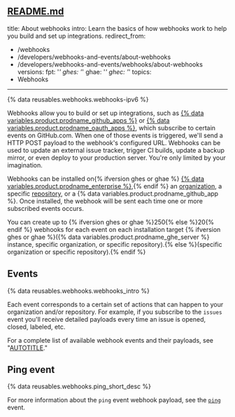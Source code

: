 [README.md](https://github.com/github/docs/files/10842067/README.md)
---
title: About webhooks
intro: Learn the basics of how webhooks work to help you build and set up integrations.
redirect_from:
  - /webhooks
  - /developers/webhooks-and-events/about-webhooks
  - /developers/webhooks-and-events/webhooks/about-webhooks
versions:
  fpt: '*'
  ghes: '*'
  ghae: '*'
  ghec: '*'
topics:
  - Webhooks
---

{% data reusables.webhooks.webhooks-ipv6 %}

Webhooks allow you to build or set up integrations, such as [{% data variables.product.prodname_github_apps %}](/apps/creating-github-apps/creating-github-apps) or [{% data variables.product.prodname_oauth_apps %}](/apps/oauth-apps/building-oauth-apps), which subscribe to certain events on GitHub.com. When one of those events is triggered, we'll send a HTTP POST payload to the webhook's configured URL. Webhooks can be used to update an external issue tracker, trigger CI builds, update a backup mirror, or even deploy to your production server. You're only limited by your imagination.

Webhooks can be installed on{% ifversion ghes or ghae %} [{% data variables.product.prodname_enterprise %}](/rest/enterprise-admin#global-webhooks/),{% endif %} an [organization][org-hooks], a specific [repository][repo-hooks], or a {% data variables.product.prodname_github_app %}. Once installed, the webhook will be sent each time one or more subscribed events occurs.

You can create up to {% ifversion ghes or ghae %}250{% else %}20{% endif %} webhooks for each event on each installation target {% ifversion ghes or ghae %}({% data variables.product.prodname_ghe_server %} instance, specific organization, or specific repository).{% else %}(specific organization or specific repository).{% endif %}

## Events

{% data reusables.webhooks.webhooks_intro %}

Each event corresponds to a certain set of actions that can happen to your organization and/or repository. For example, if you subscribe to the `issues` event you'll receive detailed payloads every time an issue is opened, closed, labeled, etc.

For a complete list of available webhook events and their payloads, see "[AUTOTITLE](/webhooks-and-events/webhooks/webhook-events-and-payloads)."

## Ping event

{% data reusables.webhooks.ping_short_desc %}

For more information about the `ping` event webhook payload, see the [`ping`](/webhooks-and-events/webhooks/webhook-events-and-payloads#ping) event.

[org-hooks]: /rest/reference/orgs#webhooks/
[repo-hooks]: /rest/reference/repos#webhooks
